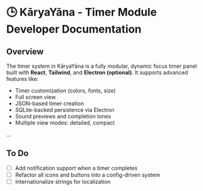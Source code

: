 # 🕒 KāryaYāna - Timer Module Developer Documentation

## Overview

The timer system in KāryaYāna is a fully modular, dynamic focus timer panel built with **React**, **Tailwind**, and **Electron (optional)**. It supports advanced features like:

- Timer customization (colors, fonts, size)
- Full screen view
- JSON-based timer creation
- SQLite-backed persistence via Electron
- Sound previews and completion tones
- Multiple view modes: detailed, compact

...

## To Do

- [ ] Add notification support when a timer completes
- [ ] Refactor all icons and buttons into a config-driven system
- [ ] Internationalize strings for localization